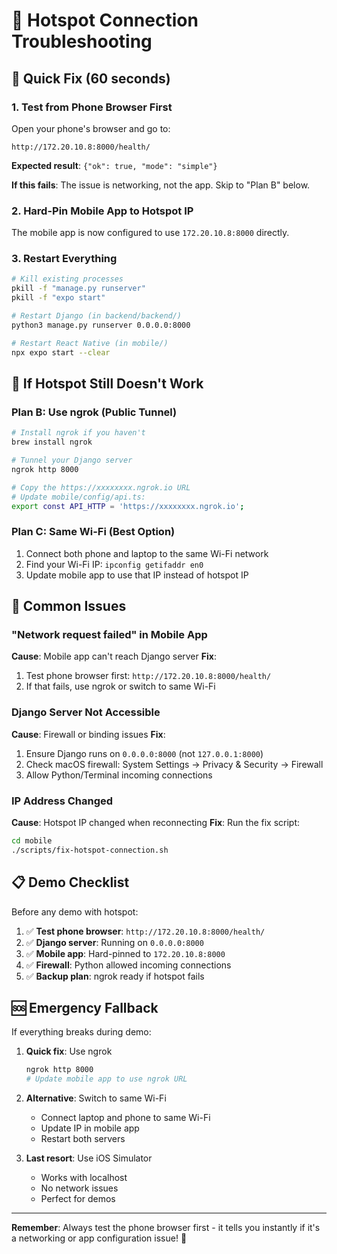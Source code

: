 # 📱 Hotspot Connection Troubleshooting

## 🎯 Quick Fix (60 seconds)

### 1. Test from Phone Browser First
Open your phone's browser and go to:
```
http://172.20.10.8:8000/health/
```

**Expected result**: `{"ok": true, "mode": "simple"}`

**If this fails**: The issue is networking, not the app. Skip to "Plan B" below.

### 2. Hard-Pin Mobile App to Hotspot IP
The mobile app is now configured to use `172.20.10.8:8000` directly.

### 3. Restart Everything
```bash
# Kill existing processes
pkill -f "manage.py runserver"
pkill -f "expo start"

# Restart Django (in backend/backend/)
python3 manage.py runserver 0.0.0.0:8000

# Restart React Native (in mobile/)
npx expo start --clear
```

## 🔧 If Hotspot Still Doesn't Work

### Plan B: Use ngrok (Public Tunnel)
```bash
# Install ngrok if you haven't
brew install ngrok

# Tunnel your Django server
ngrok http 8000

# Copy the https://xxxxxxxx.ngrok.io URL
# Update mobile/config/api.ts:
export const API_HTTP = 'https://xxxxxxxx.ngrok.io';
```

### Plan C: Same Wi-Fi (Best Option)
1. Connect both phone and laptop to the same Wi-Fi network
2. Find your Wi-Fi IP: `ipconfig getifaddr en0`
3. Update mobile app to use that IP instead of hotspot IP

## 🚨 Common Issues

### "Network request failed" in Mobile App
**Cause**: Mobile app can't reach Django server
**Fix**: 
1. Test phone browser first: `http://172.20.10.8:8000/health/`
2. If that fails, use ngrok or switch to same Wi-Fi

### Django Server Not Accessible
**Cause**: Firewall or binding issues
**Fix**:
1. Ensure Django runs on `0.0.0.0:8000` (not `127.0.0.1:8000`)
2. Check macOS firewall: System Settings → Privacy & Security → Firewall
3. Allow Python/Terminal incoming connections

### IP Address Changed
**Cause**: Hotspot IP changed when reconnecting
**Fix**: Run the fix script:
```bash
cd mobile
./scripts/fix-hotspot-connection.sh
```

## 📋 Demo Checklist

Before any demo with hotspot:

1. ✅ **Test phone browser**: `http://172.20.10.8:8000/health/`
2. ✅ **Django server**: Running on `0.0.0.0:8000`
3. ✅ **Mobile app**: Hard-pinned to `172.20.10.8:8000`
4. ✅ **Firewall**: Python allowed incoming connections
5. ✅ **Backup plan**: ngrok ready if hotspot fails

## 🆘 Emergency Fallback

If everything breaks during demo:

1. **Quick fix**: Use ngrok
   ```bash
   ngrok http 8000
   # Update mobile app to use ngrok URL
   ```

2. **Alternative**: Switch to same Wi-Fi
   - Connect laptop and phone to same Wi-Fi
   - Update IP in mobile app
   - Restart both servers

3. **Last resort**: Use iOS Simulator
   - Works with localhost
   - No network issues
   - Perfect for demos

---

**Remember**: Always test the phone browser first - it tells you instantly if it's a networking or app configuration issue! 🎯
